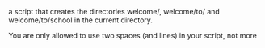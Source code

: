 a script that creates the directories welcome/, welcome/to/ and welcome/to/school in the current directory.

You are only allowed to use two spaces (and lines) in your script, not more

